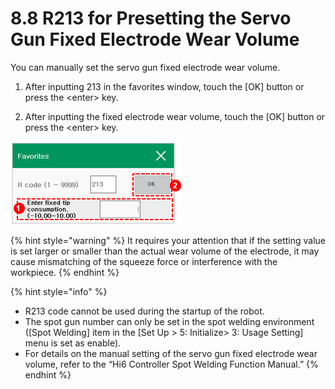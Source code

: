 # 8.8 R213 for Presetting the Servo Gun Fixed Electrode Wear Volume

You can manually set the servo gun fixed electrode wear volume. 

1.	After inputting 213 in the favorites window, touch the \[OK\] button or press the &lt;enter&gt; key. 

2.	After inputting the fixed electrode wear volume, touch the \[OK\] button or press the &lt;enter&gt; key.

![](../.gitbook/assets/image%20%28528%29.png)

{% hint style="warning" %}
It requires your attention that if the setting value is set larger or smaller than the actual wear volume of the electrode, it may cause mismatching of the squeeze force or interference with the workpiece.
{% endhint %}

{% hint style="info" %}
* R213 code cannot be used during the startup of the robot. 
* The spot gun number can only be set in the spot welding environment \(\[Spot Welding\] item in the \[Set Up &gt; 5: Initialize&gt; 3: Usage Setting\] menu is set as enable\).
* For details on the manual setting of the servo gun fixed electrode wear volume, refer to the “Hi6 Controller Spot Welding Function Manual.”
{% endhint %}

